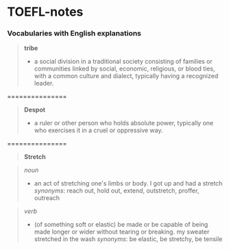 # TOEFL-notes

### Vocabularies with English explanations

>  **tribe**
> - a social division in a traditional society consisting of families or communities linked by social, economic, religious, or blood ties, with a common culture and dialect, typically having a recognized leader.

===============

>  **Despot**
> - a ruler or other person who holds absolute power, typically one who exercises it in a cruel or oppressive way.

===============

> **Stretch**

> *noun*
> - an act of stretching one's limbs or body.
I got up and had a stretch
*synonyms*: reach out, hold out, extend, outstretch, proffer, outreach

> *verb*
> - (of something soft or elastic) be made or be capable of being made longer or wider without tearing or breaking.
my sweater stretched in the wash
*synonyms*: be elastic, be stretchy, be tensile
